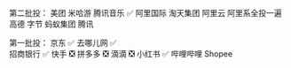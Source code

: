 第二批投：
美团
米哈游
腾讯音乐 ✅
阿里国际 淘天集团 阿里云 阿里系全投一遍
高德
字节
蚂蚁集团
腾讯

第一批投：
京东 ✅
去哪儿网 ✅  
招商银行 ✅
快手 ❎
拼多多 ❎
滴滴 ❎
小红书 ✅
哔哩哔哩
Shopee
